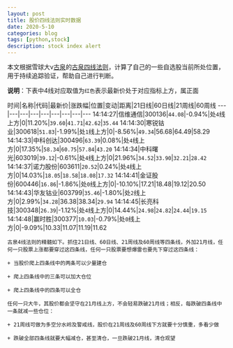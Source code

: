 ```yaml
---
layout: post
title: 股价四线法则实时数据
date: 2020-5-10
categories: blog
tags: [python,stock]
description: stock index alert
---
```



本文根据雪球大v[古泉](https://xueqiu.com/u/7148646888)的[古泉四线法则](https://xueqiu.com/7148646888/130498192)，计算了自己的一些自选股当前所处位置，用于持续追踪验证，帮助自己进行判断。

**说明**：下表中4线对应取值为`红色`表示最新价处于对应指标上方，属正面

时间|名称|代码|最新价|涨跌幅|位置|变动|距离|21日线|60日线|21周线|60周线
---|---|---|---|---|---|---|---|---
14:14:27|信维通信|300136|`44.08`|-0.94%|处`4`线上方|0|11.20%|`39.60`|`41.71`|`42.62`|`35.44`
14:14:30|寒锐钴业|300618|`51.83`|-1.99%|处`1`线上方|0|-8.56%|`49.34`|56.68|64.49|58.29
14:14:33|中科创达|300496|`63.39`|0.08%|处`4`线上方|0|17.35%|`58.34`|`60.75`|`57.84`|`43.20`
14:14:34|中科曙光|603019|`39.12`|-0.61%|处`4`线上方|0|21.96%|`34.52`|`33.90`|`32.21`|`28.42`
14:14:37|诺力股份|603611|`20.52`|0.24%|处`4`线上方|0|14.03%|`18.05`|`18.58`|`18.08`|`17.32`
14:14:41|金证股份|600446|`16.86`|-1.86%|处`0`线上方|0|-10.10%|17.21|18.48|19.12|20.50
14:14:43|华友钴业|603799|`35.46`|-1.80%|处`2`线上方|0|2.99%|`34.28`|36.38|38.34|`29.94`
14:14:45|长亮科技|300348|`26.39`|-1.12%|处`4`线上方|0|14.44%|`24.98`|`24.82`|`24.44`|`19.15`
14:14:48|赢时胜|300377|`10.03`|-0.79%|处`0`线上方|0|-9.09%|10.33|11.07|11.19|11.62

```
古泉4线法则的精髓如下。抓住21日线、60日线、21周线及60周线等四条线，外加21月线，任何一只股票上涨都要穿过这四条线，任何一只股票要想爆雷也要先下穿过这四条线：

+ 当股价爬上四条线中的两条可以少量建仓

+ 爬上四条线中的三条可以加大仓位

+ 爬上四条线中的四条可以全仓

任何一只大牛，其股价都会坚守在21月线上方，不会轻易跌破21月线；相反，每跌破四条线中一条就减一些仓位：

+ 21周线可做为多空分水岭及警戒线，股价在21周线及60周线下方就要十分慎重，多看少做

+ 跌破全部四条线就要大幅减仓，甚至清仓，一旦跌破21月线，清仓观望
```
